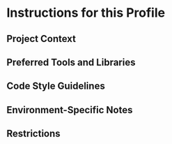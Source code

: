 # Instructions for this Profile

## Project Context
<!-- Describe the type of projects this profile is used for -->

## Preferred Tools and Libraries
<!-- List commonly used tools, frameworks, or libraries for this environment -->

## Code Style Guidelines
<!-- Specify any coding standards or preferences -->

## Environment-Specific Notes
<!-- Add any machine-specific or environment-specific instructions -->

## Restrictions
<!-- Note any specific restrictions or security considerations -->

